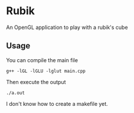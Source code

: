 # Rubik
An OpenGL application to play with a rubik's cube

## Usage
You can compile the main file

`g++ -lGL -lGLU -lglut main.cpp`

Then execute the output

`./a.out`

I don't know how to create a makefile yet.
